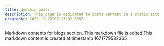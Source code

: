```yaml
---
title: dynamic posts
description: This page is dedicated to posts content in a static site
createdAt: 2022-12-23T07:13:02.365Z
---
```

Markdown contents for blogs section.
This markdown file is edited.This markdown content is created at timestamp 1671779582365